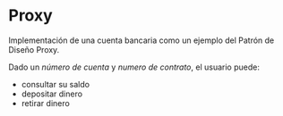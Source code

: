 # Proxy
Implementación de una cuenta bancaria como un ejemplo del Patrón de Diseño Proxy.

Dado un *número de cuenta* y *numero de contrato*, el usuario puede:
- consultar su saldo
- depositar dinero
- retirar dinero
